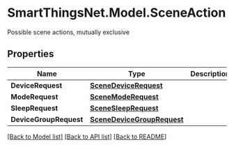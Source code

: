 # SmartThingsNet.Model.SceneAction
Possible scene actions, mutually exclusive
## Properties

Name | Type | Description | Notes
------------ | ------------- | ------------- | -------------
**DeviceRequest** | [**SceneDeviceRequest**](SceneDeviceRequest.md) |  | [optional] 
**ModeRequest** | [**SceneModeRequest**](SceneModeRequest.md) |  | [optional] 
**SleepRequest** | [**SceneSleepRequest**](SceneSleepRequest.md) |  | [optional] 
**DeviceGroupRequest** | [**SceneDeviceGroupRequest**](SceneDeviceGroupRequest.md) |  | [optional] 

[[Back to Model list]](../README.md#documentation-for-models) [[Back to API list]](../README.md#documentation-for-api-endpoints) [[Back to README]](../README.md)

